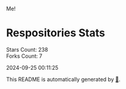 Me!

# Respositories Stats
Stars Count: 238  
Forks Count: 7

2024-09-25 00:11:25  

This README is automatically generated by [🐰](https://github.com/rnitta/rnitta).
